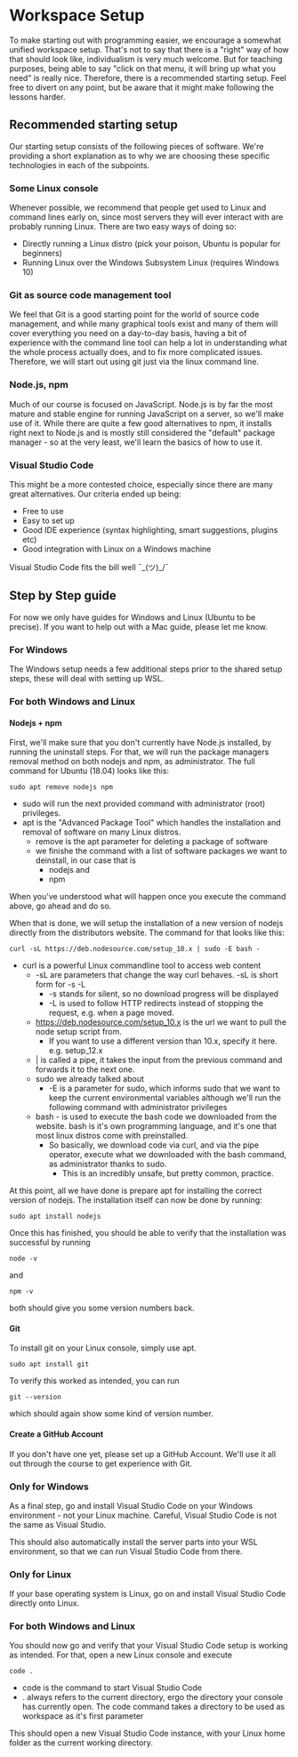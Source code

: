 #  Workspace Setup
To make starting out with programming easier, we encourage a somewhat unified workspace setup.
That's not to say that there is a "right" way of how that should look like, individualism is very
much welcome. But for teaching purposes, being able to say "click on that menu, it will bring up
what you need" is really nice. Therefore, there is a recommended starting setup. Feel free to divert
on any point, but be aware that it might make following the lessons harder.

## Recommended starting setup
Our starting setup consists of the following pieces of software. We're providing a short explanation
as to why we are choosing these specific technologies in each of the subpoints.

### Some Linux console
Whenever possible, we recommend that people get used to Linux and command lines early on, since most
servers they will ever interact with are probably running Linux. There are two easy ways of doing
so:

* Directly running a Linux distro (pick your poison, Ubuntu is popular for beginners)
* Running Linux over the Windows Subsystem Linux (requires Windows 10)

### Git as source code management tool
We feel that Git is a good starting point for the world of source code management, and while many
graphical tools exist and many of them will cover everything you need on a day-to-day basis, having
a bit of experience with the command line tool can help a lot in understanding what the whole
process actually does, and to fix more complicated issues. Therefore, we will start out using git
just via the linux command line.

### Node.js, npm
Much of our course is focused on JavaScript. Node.js is by far the most mature and stable engine
for running JavaScript on a server, so we'll make use of it. While there are quite a few good
alternatives to npm, it installs right next to Node.js and is mostly still considered the "default"
package manager - so at the very least, we'll learn the basics of how to use it.

### Visual Studio Code
This might be a more contested choice, especially since there are many great alternatives. Our
criteria ended up being:

* Free to use
* Easy to set up
* Good IDE experience (syntax highlighting, smart suggestions, plugins etc)
* Good integration with Linux on a Windows machine

Visual Studio Code fits the bill well ¯\_(ツ)_/¯

## Step by Step guide
For now we only have guides for Windows and Linux (Ubuntu to be precise). If you want to help out
with a Mac guide, please let me know.

### For Windows
The Windows setup needs a few additional steps prior to the shared setup steps, these will deal with
setting up WSL.


### For both Windows and Linux
#### Nodejs + npm
First, we'll make sure that you don't currently have Node.js installed, by running the uninstall
steps. For that, we will run the package managers removal method on both nodejs and npm, as 
administrator. The full command for Ubuntu (18.04) looks like this:
```
sudo apt remove nodejs npm
```
* sudo will run the next provided command with administrator (root) privileges.
* apt is the "Advanced Package Tool" which handles the installation and removal of software on many
Linux distros.
	* remove is the apt parameter for deleting a package of software
	* we finishe the command with a list of software packages we want to deinstall, in our case that is
		* nodejs and
		* npm

When you've understood what will happen once you execute the command above, go ahead and do so.

When that is done, we will setup the installation of a new version of nodejs directly from the
distributors website. The command for that looks like this:
```
curl -sL https://deb.nodesource.com/setup_10.x | sudo -E bash -
```
* curl is a powerful Linux commandline tool to access web content
	* -sL are parameters that change the way curl behaves. -sL is short form for -s -L
		* -s stands for silent, so no download progress will be displayed
		* -L is used to follow HTTP redirects instead of stopping the request, e.g. when a page moved.
	* https://deb.nodesource.com/setup_10.x is the url we want to pull the node setup script from.
		* If you want to use a different version than 10.x, specify it here. e.g. setup_12.x
	* | is called a pipe, it takes the input from the previous command and forwards it to the next one.
	* sudo we already talked about
		* -E is a parameter for sudo, which informs sudo that we want to keep the current environmental
variables although we'll run the following command with administrator privileges
	* bash - is used to execute the bash code we downloaded from the website. bash is it's own
programming language, and it's one that most linux distros come with preinstalled.
		* So basically, we download code via curl, and via the pipe operator, execute what we downloaded
with the bash command, as administrator thanks to sudo.
			* This is an incredibly unsafe, but pretty common, practice.

At this point, all we have done is prepare apt for installing the correct version of nodejs. The
installation itself can now be done by running:

```
sudo apt install nodejs
```

Once this has finished, you should be able to verify that the installation was successful by running
```
node -v
```

and 
```
npm -v
```

both should give you some version numbers back.

#### Git
To install git on your Linux console, simply use apt.

```
sudo apt install git
```

To verify this worked as intended, you can run

```
git --version
```
which should again show some kind of version number.

#### Create a GitHub Account
If you don't have one yet, please set up a GitHub Account. We'll use it all out through the course
to get experience with Git.

### Only for Windows
As a final step, go and install Visual Studio Code on your Windows environment - not your Linux
machine. Careful, Visual Studio Code is not the same as Visual Studio.

This should also automatically install the server parts into your WSL environment, so that we can
run Visual Studio Code from there.

### Only for Linux
If your base operating system is Linux, go on and install Visual Studio Code directly onto Linux.

### For both Windows and Linux
You should now go and verify that your Visual Studio Code setup is working as intended. For that,
open a new Linux console and execute
```
code .
```
* code is the command to start Visual Studio Code
* . always refers to the current directory, ergo the directory your console has currently open. The
code command takes a directory to be used as workspace as it's first parameter


This should open a new Visual Studio Code instance, with your Linux home folder as the current
working directory.

